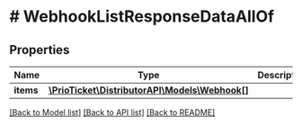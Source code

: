 # # WebhookListResponseDataAllOf

## Properties

Name | Type | Description | Notes
------------ | ------------- | ------------- | -------------
**items** | [**\PrioTicket\DistributorAPI\Models\Webhook[]**](Webhook.md) |  |

[[Back to Model list]](../../README.md#models) [[Back to API list]](../../README.md#endpoints) [[Back to README]](../../README.md)
